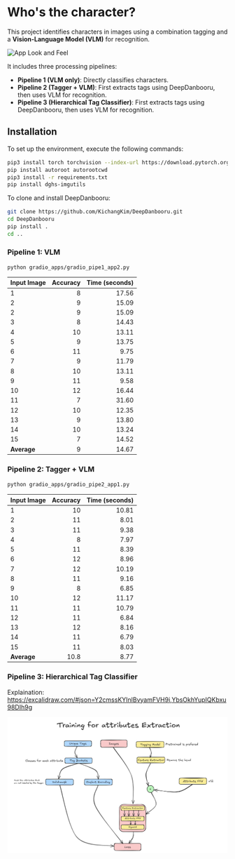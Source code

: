# Who's the character?

This project identifies characters in images using a combination tagging and a **Vision-Language Model (VLM)** for recognition.

![App Look and Feel](asset/app_screen.gif)

It includes three processing pipelines:
- **Pipeline 1 (VLM only)**: Directly classifies characters.
- **Pipeline 2 (Tagger + VLM)**: First extracts tags using DeepDanbooru, then uses VLM for recognition.
- **Pipeline 3 (Hierarchical Tag Classifier)**: First extracts tags using DeepDanbooru, then uses VLM for recognition.

## Installation

To set up the environment, execute the following commands:

```bash
pip3 install torch torchvision --index-url https://download.pytorch.org/whl/cu118
pip install autoroot autorootcwd
pip3 install -r requirements.txt
pip install dghs-imgutils
```

To clone and install DeepDanbooru:

```bash
git clone https://github.com/KichangKim/DeepDanbooru.git
cd DeepDanbooru
pip install .
cd ..
```

### Pipeline 1: VLM

```bash
python gradio_apps/gradio_pipe1_app2.py
```

| Input Image | Accuracy | Time (seconds) |
|:------------|---------:|---------------:|
| 1           |        8 |         17.56  |
| 2           |        9 |         15.09  |
| 2           |        9 |         15.09  |
| 3           |        8 |         14.43  |
| 4           |       10 |         13.11  |
| 5           |        9 |         13.75  |
| 6           |       11 |          9.75  |
| 7           |        9 |         11.79  |
| 8           |       10 |         13.11  |
| 9           |       11 |          9.58  |
| 10          |       12 |         16.44  |
| 11          |        7 |         31.60  |
| 12          |       10 |         12.35  |
| 13          |        9 |         13.80  |
| 14          |       10 |         13.24  |
| 15          |        7 |         14.52  |
| **Average** |        9 |         14.67  |

### Pipeline 2: Tagger + VLM

```bash
python gradio_apps/gradio_pipe2_app1.py
```

| Input Image | Accuracy | Time (seconds) |
|:------------|---------:|---------------:|
| 1           |       10 |         10.81  |
| 2           |       11 |          8.01  |
| 3           |       11 |          9.38  |
| 4           |        8 |          7.97  |
| 5           |       11 |          8.39  |
| 6           |       12 |          8.96  |
| 7           |       12 |         10.19  |
| 8           |       11 |          9.16  |
| 9           |        8 |          6.85  |
| 10          |       12 |         11.17  |
| 11          |       11 |         10.79  |
| 12          |       11 |          6.84  |
| 13          |       12 |          8.16  |
| 14          |       11 |          6.79  |
| 15          |       11 |          8.03  |
| **Average** |     10.8 |          8.77  |

### Pipeline 3: Hierarchical Tag Classifier

Explaination: https://excalidraw.com/#json=Y2cmssKYInlBvyamFVH9i,YbsOkhYupIQKbxu98DIh9g

<img src="asset/image.png" alt="App Screenshot" style="display:block; margin:0 auto;">
